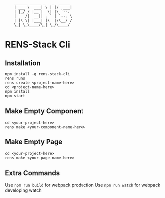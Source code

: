         ______ _____ _   _  _____ 
        | ___ \  ___| \ | |/  ___|
        | |_/ / |__ |  \| |\ `--. 
        |    /|  __|| . ` | `--. \
        | |\ \| |___| |\  |/\__/ /
        \_| \_\____/\_| \_/\____/ 
                                
# RENS-Stack Cli

## Installation

`npm install -g rens-stack-cli`<br>
`rens runs` <br>
`rens create <project-name-here>` <br>
`cd <project-name-here>` <br>
`npm install` <br>
`npm start` <br>

## Make Empty Component

`cd <your-project-here>` <br>
`rens make <your-component-name-here>` <br>

## Make Empty Page

`cd <your-project-here>` <br>
`rens make <your-page-name-here>` <br>

## Extra Commands
Use `npm run build` for webpack production
Use `npm run watch` for webpack developing watch